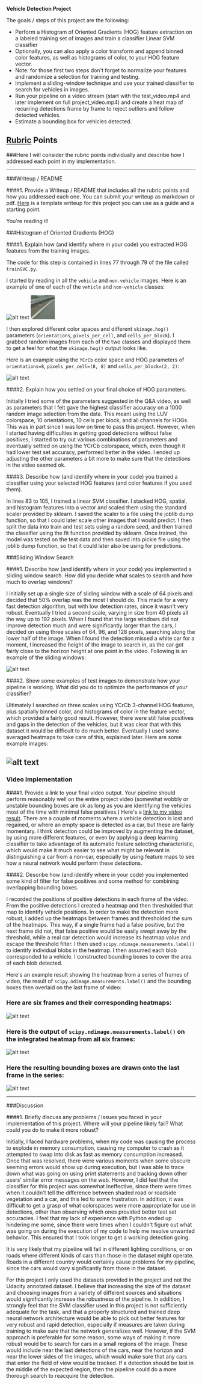 **Vehicle Detection Project**

The goals / steps of this project are the following:

* Perform a Histogram of Oriented Gradients (HOG) feature extraction on a labeled training set of images and train a classifier Linear SVM classifier
* Optionally, you can also apply a color transform and append binned color features, as well as histograms of color, to your HOG feature vector.
* Note: for those first two steps don't forget to normalize your features and randomize a selection for training and testing.
* Implement a sliding-window technique and use your trained classifier to search for vehicles in images.
* Run your pipeline on a video stream (start with the test_video.mp4 and later implement on full project_video.mp4) and create a heat map of recurring detections frame by frame to reject outliers and follow detected vehicles.
* Estimate a bounding box for vehicles detected.

[//]: # (Image References)
[image1]: ./output_images/image13.png
[image2]: ./output_images/image0123.jpg
[image3]: ./output_images/sliding_windows.jpg
[image4]: ./output_images/sliding_window.jpg
[image5]: ./output_images/bboxes_and_heat.png
[image6]: ./output_images/labels_map.png
[image7]: ./output_images/output_bboxes.png
[video1]: ./project_video.mp4

## [Rubric](https://review.udacity.com/#!/rubrics/513/view) Points
###Here I will consider the rubric points individually and describe how I addressed each point in my implementation.  

---
###Writeup / README

####1. Provide a Writeup / README that includes all the rubric points and how you addressed each one.  You can submit your writeup as markdown or pdf.  [Here](https://github.com/udacity/CarND-Vehicle-Detection/blob/master/writeup_template.md) is a template writeup for this project you can use as a guide and a starting point.  

You're reading it!

###Histogram of Oriented Gradients (HOG)

####1. Explain how (and identify where in your code) you extracted HOG features from the training images.

The code for this step is contained in lines 77 through 79 of the file called `trainSVC.py`.  

I started by reading in all the `vehicle` and `non-vehicle` images.  Here is an example of one of each of the `vehicle` and `non-vehicle` classes:

![alt text][image2] ![alt text][image1]

I then explored different color spaces and different `skimage.hog()` parameters (`orientations`, `pixels_per_cell`, and `cells_per_block`).  I grabbed random images from each of the two classes and displayed them to get a feel for what the `skimage.hog()` output looks like.

Here is an example using the `YCrCb` color space and HOG parameters of `orientations=8`, `pixels_per_cell=(8, 8)` and `cells_per_block=(2, 2)`:


![alt text][image2]

####2. Explain how you settled on your final choice of HOG parameters.

Initially I tried some of the parameters suggested in the Q&A video, as well as parameters that I felt gave the highest classifier accuracy on a 1000 random image selection from the data. This meant using the LUV colorspace, 10 orientations, 10 cells per block, and all channels for HOGs. This was in part since I was low on time to pass this project. However, when I started having difficulties in getting good detections without false positives, I started to try out various combinations of parameters and eventually settled on using the YCrCb colorspace, which, even though it had lower test set accuracy, performed better in the video. I ended up adjusting the other parameters a bit more to make sure that the detections in the video seemed ok.

####3. Describe how (and identify where in your code) you trained a classifier using your selected HOG features (and color features if you used them).

In lines 83 to 105, I trained a linear SVM classifier. I stacked HOG, spatial, and histogram features into a vector and scaled them using the standard scaler provided by sklearn. I saved the scaler to a file using the joblib dump function, so that I could later scale other images that I would predict. I then split the data into train and test sets using a random seed, and then trained the classifier using the fit function provided by sklearn. Once trained, the model was tested on the test data and then saved into pickle file using the joblib dump function, so that it could later also be using for predictions.

###Sliding Window Search

####1. Describe how (and identify where in your code) you implemented a sliding window search.  How did you decide what scales to search and how much to overlap windows?

I initially set up a single size of sliding window with a scale of 64 pixels and decided that 50% overlap was the most I should do. This made for a very fast detection algorithm, but with low detection rates, since it wasn't very robust. Eventually I tried a second scale, varying in size from 40 pixels all the way up to 192 pixels. When I found that the large windows did not improve detection much and were significantly larger than the cars, I decided on using three scales of 64, 96, and 128 pixels, searching along the lower half of the image. When I found the detection missed a white car for a moment, I increased the height of the image to search in, as the car got fairly close to the horizon height at one point in the video. Following is an example of the sliding windows:

![alt text][image3]

####2. Show some examples of test images to demonstrate how your pipeline is working.  What did you do to optimize the performance of your classifier?

Ultimately I searched on three scales using YCrCb 3-channel HOG features, plus spatially binned color, and histograms of color in the feature vector, which provided a fairly good result. However, there were still false positives and gaps in the detection of the vehicles, but it was clear that with this dataset it would be difficult to do much better. Eventually I used some averaged heatmaps to take care of this, explained later. Here are some example images:

![alt text][image4]
---

### Video Implementation

####1. Provide a link to your final video output.  Your pipeline should perform reasonably well on the entire project video (somewhat wobbly or unstable bounding boxes are ok as long as you are identifying the vehicles most of the time with minimal false positives.)
Here's a [link to my video result](./project_video.mp4). There are a couple of moments where a vehicle detection is lost and regained, or where an empty space is detected as a car, but these are fairly momentary. I think detection could be improved by augmenting the dataset, by using more different features, or even by applying a deep learning classifier to take advantage of its automatic feature selecting characteristic, which would make it much easier to see what might be relevant in distinguishing a car from a non-car, especially by using feature maps to see how a neural network would perform these detections.


####2. Describe how (and identify where in your code) you implemented some kind of filter for false positives and some method for combining overlapping bounding boxes.

I recorded the positions of positive detections in each frame of the video. From the positive detections I created a heatmap and then thresholded that map to identify vehicle positions. In order to make the detection more robust, I added up the heatmaps between frames and thresholded the sum of the heatmaps. This way, if a single frame had a false positive, but the next frame did not, that false positive would be easily swept away by the threshold, while a real car detection would increase its heatmap value and escape the threshold filter. I then used `scipy.ndimage.measurements.label()` to identify individual blobs in the heatmap.  I then assumed each blob corresponded to a vehicle.  I constructed bounding boxes to cover the area of each blob detected.  

Here's an example result showing the heatmap from a series of frames of video, the result of `scipy.ndimage.measurements.label()` and the bounding boxes then overlaid on the last frame of video:

### Here are six frames and their corresponding heatmaps:

![alt text][image5]

### Here is the output of `scipy.ndimage.measurements.label()` on the integrated heatmap from all six frames:
![alt text][image6]

### Here the resulting bounding boxes are drawn onto the last frame in the series:
![alt text][image7]



---

###Discussion

####1. Briefly discuss any problems / issues you faced in your implementation of this project.  Where will your pipeline likely fail?  What could you do to make it more robust?

Initially, I faced hardware problems, when my code was causing the process to explode in memory consumption, causing my computer to crash as it attempted to swap into disk as fast as memory consumption increased. Once that was resolved, there were various moments when some obscure seeming errors would show up during execution, but I was able to trace down what was going on using print statements and tracking down other users' similar error messages on the web. However, I did feel that the classifier for this project was somewhat ineffective, since there were times when it couldn't tell the difference between shaded road or roadside vegetation and a car, and this led to some frustration. In addition, it was difficult to get a grasp of what colorspaces were more appropriate for use in detections, other than observing which ones provided better test set accuracies. I feel that my lack of experience with Python ended up hindering me some, since there were times when I couldn't figure out what was going on during the execution of my code to help me resolve unwanted behavior. This ensured that I took longer to get a working detection going.

It is very likely that my pipeline will fail in different lighting conditions, or on roads where different kinds of cars than those in the dataset might operate. Roads in a different country would certainly cause problems for my pipeline, since the cars would vary significantly from those in the dataset.

For this project I only used the datasets provided in the project and not the Udacity annotated dataset. I believe that increasing the size of the dataset and choosing images from a variety of different sources and situations would significantly increase the robustness of the pipeline. In addition, I strongly feel that the SVM classifier used in this project is not sufficiently adequate for the task, and that a properly structured and trained deep neural network architecture would be able to pick out better features for very robust and rapid detection, especially if measures are taken during training to make sure that the network generalizes well. However, if the SVM approach is preferable for some reason, some ways of making it more robust would be to search for cars in a small regions of the image. These would include near the last detections of the cars, near the horizon and near the lower sides of the images, which would make sure that any cars that enter the field of view would be tracked. If a detection should be lost in the middle of the expected region, then the pipeline could do a more thorough search to reacquire the detection. 
